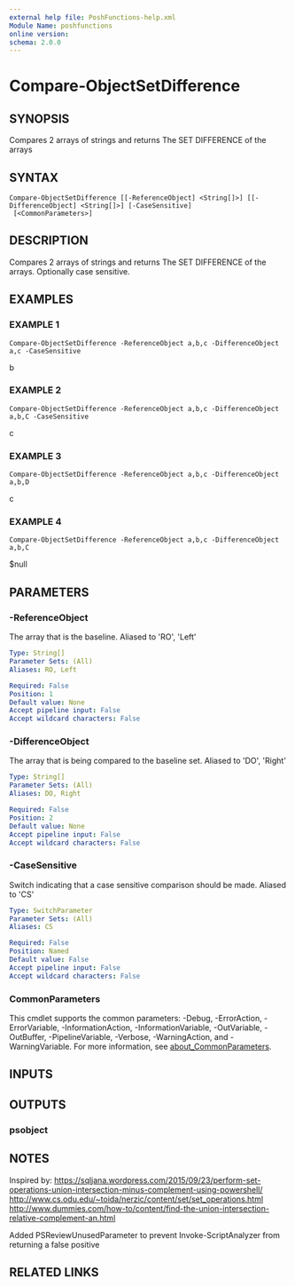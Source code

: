 ```yaml
---
external help file: PoshFunctions-help.xml
Module Name: poshfunctions
online version:
schema: 2.0.0
---
```


# Compare-ObjectSetDifference

## SYNOPSIS
Compares 2 arrays of strings and returns The SET DIFFERENCE of the arrays

## SYNTAX

```
Compare-ObjectSetDifference [[-ReferenceObject] <String[]>] [[-DifferenceObject] <String[]>] [-CaseSensitive]
 [<CommonParameters>]
```

## DESCRIPTION
Compares 2 arrays of strings and returns The SET DIFFERENCE of the arrays.
Optionally case sensitive.

## EXAMPLES

### EXAMPLE 1
```
Compare-ObjectSetDifference -ReferenceObject a,b,c -DifferenceObject a,c -CaseSensitive
```

b

### EXAMPLE 2
```
Compare-ObjectSetDifference -ReferenceObject a,b,c -DifferenceObject a,b,C -CaseSensitive
```

c

### EXAMPLE 3
```
Compare-ObjectSetDifference -ReferenceObject a,b,c -DifferenceObject a,b,D
```

c

### EXAMPLE 4
```
Compare-ObjectSetDifference -ReferenceObject a,b,c -DifferenceObject a,b,C
```

$null

## PARAMETERS

### -ReferenceObject
The array that is the baseline.
Aliased to 'RO', 'Left'

```yaml
Type: String[]
Parameter Sets: (All)
Aliases: RO, Left

Required: False
Position: 1
Default value: None
Accept pipeline input: False
Accept wildcard characters: False
```

### -DifferenceObject
The array that is being compared to the baseline set.
Aliased to 'DO', 'Right'

```yaml
Type: String[]
Parameter Sets: (All)
Aliases: DO, Right

Required: False
Position: 2
Default value: None
Accept pipeline input: False
Accept wildcard characters: False
```

### -CaseSensitive
Switch indicating that a case sensitive comparison should be made.
Aliased to 'CS'

```yaml
Type: SwitchParameter
Parameter Sets: (All)
Aliases: CS

Required: False
Position: Named
Default value: False
Accept pipeline input: False
Accept wildcard characters: False
```

### CommonParameters
This cmdlet supports the common parameters: -Debug, -ErrorAction, -ErrorVariable, -InformationAction, -InformationVariable, -OutVariable, -OutBuffer, -PipelineVariable, -Verbose, -WarningAction, and -WarningVariable. For more information, see [about_CommonParameters](http://go.microsoft.com/fwlink/?LinkID=113216).

## INPUTS

## OUTPUTS

### psobject
## NOTES
Inspired by:
https://sqljana.wordpress.com/2015/09/23/perform-set-operations-union-intersection-minus-complement-using-powershell/
http://www.cs.odu.edu/~toida/nerzic/content/set/set_operations.html
http://www.dummies.com/how-to/content/find-the-union-intersection-relative-complement-an.html

Added PSReviewUnusedParameter to prevent Invoke-ScriptAnalyzer from returning a false positive

## RELATED LINKS
